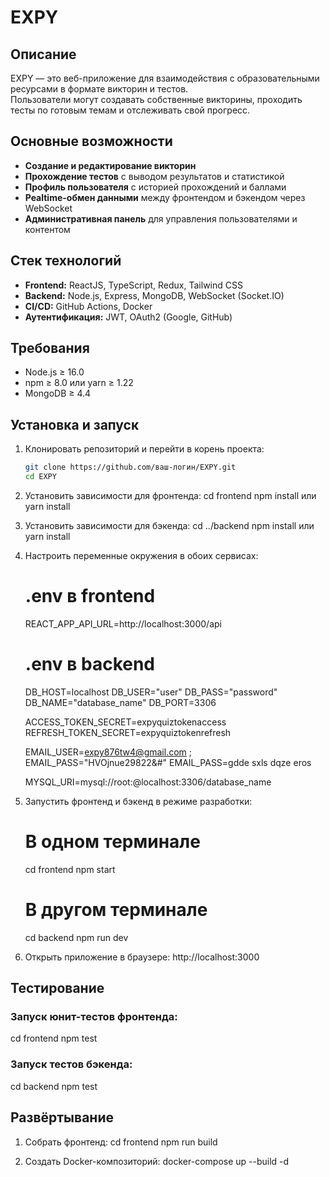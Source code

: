 # EXPY

## Описание

EXPY — это веб-приложение для взаимодействия с образовательными ресурсами в формате викторин и тестов.  
Пользователи могут создавать собственные викторины, проходить тесты по готовым темам и отслеживать свой прогресс.

## Основные возможности

- **Создание и редактирование викторин**  
- **Прохождение тестов** с выводом результатов и статистикой  
- **Профиль пользователя** с историей прохождений и баллами  
- **Реaltime-обмен данными** между фронтендом и бэкендом через WebSocket  
- **Административная панель** для управления пользователями и контентом

## Стек технологий

- **Frontend:** ReactJS, TypeScript, Redux, Tailwind CSS  
- **Backend:** Node.js, Express, MongoDB, WebSocket (Socket.IO)  
- **CI/CD:** GitHub Actions, Docker  
- **Аутентификация:** JWT, OAuth2 (Google, GitHub)  

## Требования

- Node.js ≥ 16.0  
- npm ≥ 8.0 или yarn ≥ 1.22  
- MongoDB ≥ 4.4

## Установка и запуск

1. Клонировать репозиторий и перейти в корень проекта:
   ```bash
   git clone https://github.com/ваш-логин/EXPY.git
   cd EXPY
   
2. Установить зависимости для фронтенда:
   cd frontend
   npm install
   или
   yarn install
   
3. Установить зависимости для бэкенда:
   cd ../backend
   npm install
   или
   yarn install

4. Настроить переменные окружения в обоих сервисах:
   # .env в frontend
   REACT_APP_API_URL=http://localhost:3000/api
   
   # .env в backend
   DB_HOST=localhost
   DB_USER="user"
   DB_PASS="password"
   DB_NAME="database_name"
   DB_PORT=3306
   
   ACCESS_TOKEN_SECRET=expyquiztokenaccess
   REFRESH_TOKEN_SECRET=expyquiztokenrefresh
   
   EMAIL_USER=expy876tw4@gmail.com
   ; EMAIL_PASS="HVOjnue29822&#"
   EMAIL_PASS=gdde sxls dqze eros
   
   MYSQL_URI=mysql://root:@localhost:3306/database_name

5. Запустить фронтенд и бэкенд в режиме разработки:
   # В одном терминале
   cd frontend
   npm start
   
   # В другом терминале
   cd backend
   npm run dev
   
6. Открыть приложение в браузере:
   http://localhost:3000
   
## Тестирование

### Запуск юнит-тестов фронтенда:
   cd frontend
   npm test
   
### Запуск тестов бэкенда:
   cd backend
   npm test

## Развёртывание

1. Собрать фронтенд:
   cd frontend
   npm run build
   
3. Создать Docker-композиторий:
   docker-compose up --build -d
   
